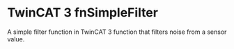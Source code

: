 # TwinCAT 3 fnSimpleFilter
A simple filter function in TwinCAT 3 function that filters noise from a sensor value.

